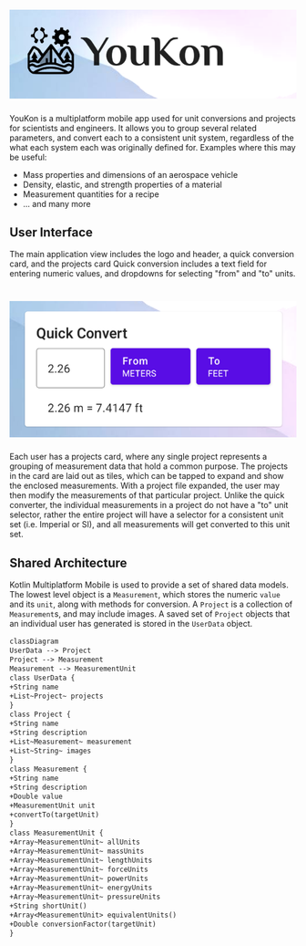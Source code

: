 # ![YouKon](assets/youkon_github_header.png)

YouKon is a multiplatform mobile app used for unit conversions and projects for scientists and engineers.
It allows you to group several related parameters, and convert each to a consistent unit system, regardless of the what each system each was originally defined for.
Examples where this may be useful:
- Mass properties and dimensions of an aerospace vehicle
- Density, elastic, and strength properties of a material
- Measurement quantities for a recipe
- ... and many more


## User Interface

The main application view includes the logo and header, a quick conversion card, and the projects card
Quick conversion includes a text field for entering numeric values, and dropdowns for selecting "from" and "to" units.

# ![Quick Convert Card](assets/quickConvert.png)

Each user has a projects card, where any single project represents a grouping of measurement data that hold a common purpose.
The projects in the card are laid out as tiles, which can be tapped to expand and show the enclosed measurements. 
With a project file expanded, the user may then modify the measurements of that particular project.
Unlike the quick converter, the individual measurements in a project do not have a "to" unit selector, rather the entire project will have a selector for a consistent unit set (i.e. Imperial or SI), and all measurements will get converted to this unit set.


## Shared Architecture

Kotlin Multiplatform Mobile is used to provide a set of shared data models.
The lowest level object is a `Measurement`, which stores the numeric `value` and its `unit`, along with methods for conversion.
A `Project` is a collection of `Measurement`s, and may include images.
A saved set of `Project` objects that an individual user has generated is stored in the `UserData` object.

```mermaid
classDiagram
UserData --> Project
Project --> Measurement
Measurement --> MeasurementUnit
class UserData {
+String name
+List~Project~ projects
}
class Project {
+String name
+String description
+List~Measurement~ measurement
+List~String~ images
}
class Measurement {
+String name
+String description
+Double value
+MeasurementUnit unit
+convertTo(targetUnit)
}
class MeasurementUnit {
+Array~MeasurementUnit~ allUnits
+Array~MeasurementUnit~ massUnits
+Array~MeasurementUnit~ lengthUnits
+Array~MeasurementUnit~ forceUnits
+Array~MeasurementUnit~ powerUnits
+Array~MeasurementUnit~ energyUnits
+Array~MeasurementUnit~ pressureUnits
+String shortUnit()
+Array<MeasurementUnit> equivalentUnits()
+Double conversionFactor(targetUnit)
}
```
